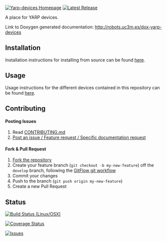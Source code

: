 [![Yarp-devices Homepage](https://img.shields.io/badge/yarp-devices-orange.svg)](http://robots.uc3m.es/dox-yarp-devices) [![Latest Release](https://img.shields.io/github/tag/asrob-uc3m/yarp-devices.svg?label=Latest%20Release)](https://github.com/asrob-uc3m/yarp-devices/tags)

A place for YARP devices.

Link to Doxygen generated documentation: http://robots.uc3m.es/dox-yarp-devices

## Installation

Installation instructions for installing from source can be found [here](/doc/yarp-devices-install.md).

## Usage
Usage instructions for the different devices contained in this repository can be found [here](doc/yarp-devices-usage.md).

## Contributing

#### Posting Issues

1. Read [CONTRIBUTING.md](https://github.com/asrob-uc3m/yarp-devices/blob/master/CONTRIBUTING.md)
2. [Post an issue / Feature request / Specific documentation request](https://github.com/asrob-uc3m/yarp-devices/issues)

#### Fork & Pull Request

1. [Fork the repository](https://github.com/asrob-uc3m/yarp-devices/fork)
2. Create your feature branch (`git checkout -b my-new-feature`) off the `develop` branch, following the [GitFlow git workflow](https://www.atlassian.com/git/tutorials/comparing-workflows/gitflow-workflow)
3. Commit your changes
4. Push to the branch (`git push origin my-new-feature`)
5. Create a new Pull Request

## Status

[![Build Status (Linux/OSX)](https://travis-ci.org/asrob-uc3m/yarp-devices.svg?branch=develop)](https://travis-ci.org/asrob-uc3m/yarp-devices)

[![Coverage Status](https://coveralls.io/repos/asrob-uc3m/yarp-devices/badge.svg)](https://coveralls.io/r/asrob-uc3m/yarp-devices)

[![Issues](https://img.shields.io/github/issues/asrob-uc3m/yarp-devices.svg?label=Issues)](https://github.com/asrob-uc3m/yarp-devices/issues)
